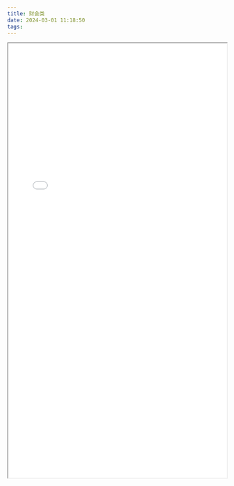 ```yaml
---
title: 财会类
date: 2024-03-01 11:18:50
tags:
---
```


<iframe id="pdf-viewer" src="/pdf/国家电网·必会考点-财会类.pdf#toolbar=0&navpanes=0&zoom=125" width="100%" height="1000px" toolbar=0></iframe>





